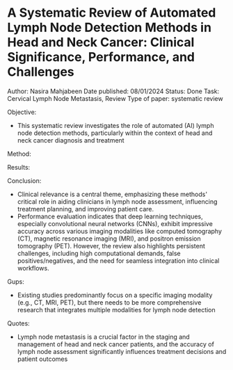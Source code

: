# A Systematic Review of Automated Lymph Node Detection Methods in Head and Neck Cancer: Clinical Significance, Performance, and Challenges

Author: Nasira Mahjabeen 
Date published: 08/01/2024
Status: Done
Task: Cervical Lymph Node Metastasis, Review
Type of paper: systematic review

Objective:

- This systematic review investigates the role of automated (AI) lymph node detection methods, particularly within the context of head and neck cancer diagnosis and treatment

Method:

Results:

Conclusion:

- Clinical relevance is a central theme, emphasizing these methods' critical role in aiding clinicians in lymph node assessment, influencing treatment planning, and improving patient care.
- Performance evaluation indicates that deep learning techniques, especially convolutional neural networks (CNNs), exhibit impressive accuracy across various imaging modalities like computed tomography (CT), magnetic resonance imaging (MRI), and positron emission tomography (PET). However, the review also highlights persistent challenges, including high computational demands, false positives/negatives, and the need for seamless integration into clinical workflows.

Gups:

- Existing studies predominantly focus on a specific imaging modality (e.g., CT, MRI, PET), but there needs to be more comprehensive research that integrates multiple modalities for lymph node detection

Quotes:

- Lymph node metastasis is a crucial factor in the staging and management of head and neck cancer patients, and the accuracy of lymph node assessment significantly influences treatment decisions and patient outcomes
